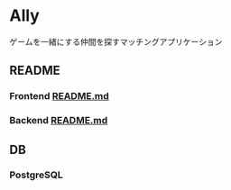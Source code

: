 # Ally

ゲームを一緒にする仲間を探すマッチングアプリケーション

## README

### Frontend [README.md](/frontend/README.md)

### Backend [README.md](/backend/README.md)

## DB

### PostgreSQL
